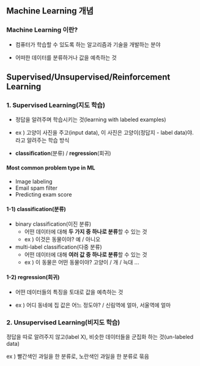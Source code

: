 ## Machine Learning 개념

### Machine Learning 이란?

- 컴퓨터가 학습할 수 있도록 하는 알고리즘과 기술을 개발하는 분야

- 어떠한 데이터를 분류하거나 값을 예측하는 것

## Supervised/Unsupervised/Reinforcement Learning

### 1. Supervised Learning(지도 학습)

* 정답을 알려주며 학습시키는 것(learning with labeled examples)
* ex ) 고양이 사진을 주고(input data), 이 사진은 고양이(정답지 - label data)야. 라고 알려주는 학습 방식

* **classification**(분류) / **regression**(회귀)

#### Most common problem type in ML

- Image labeling
- Email spam filter
- Predicting exam score

#### 1-1) classification(분류)

- binary classification(이진 분류)
  - 어떤 데이터에 대해 **두 가지 중 하나로 분류**할 수 있는 것
  - ex ) 이것은 동물이야? 예 / 아니오
- multi-label classification(다중 분류)
  - 어떤 데이터에 대해 **여러 값 중 하나로 분류**할 수 있는 것
  - ex ) 이 동물은 어떤 동물이야? 고양이 / 개 / 늑대 ...

#### 1-2) regression(회귀)

- 어떤 데이터들의 특징을 토대로 값을 예측하는 것

- ex ) 어디 동네에 집 값은 어느 정도야? / 신림역에 얼마, 서울역에 얼마



### 2. Unsupervised Learning(비지도 학습)

정답을 따로 알려주지 않고(label X), 비슷한 데이터들을 군집화 하는 것(un-labeled data)

ex ) 빨간색인 과일을 한 분류로, 노란색인 과일을 한 분류로 묶음

